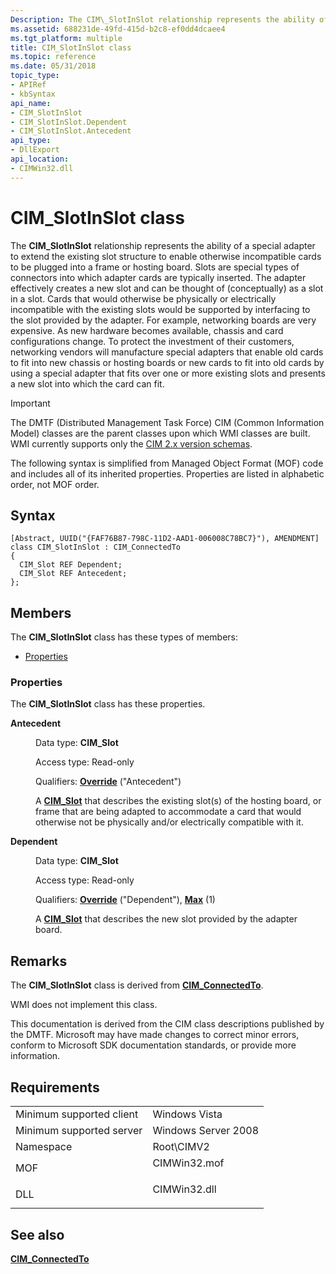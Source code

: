 ```yaml
---
Description: The CIM\_SlotInSlot relationship represents the ability of a special adapter to extend the existing slot structure to enable otherwise incompatible cards to be plugged into a frame or hosting board.
ms.assetid: 688231de-49fd-415d-b2c8-ef0dd4dcaee4
ms.tgt_platform: multiple
title: CIM_SlotInSlot class
ms.topic: reference
ms.date: 05/31/2018
topic_type: 
- APIRef
- kbSyntax
api_name: 
- CIM_SlotInSlot
- CIM_SlotInSlot.Dependent
- CIM_SlotInSlot.Antecedent
api_type: 
- DllExport
api_location: 
- CIMWin32.dll
---
```


# CIM\_SlotInSlot class

The **CIM\_SlotInSlot** relationship represents the ability of a special adapter to extend the existing slot structure to enable otherwise incompatible cards to be plugged into a frame or hosting board. Slots are special types of connectors into which adapter cards are typically inserted. The adapter effectively creates a new slot and can be thought of (conceptually) as a slot in a slot. Cards that would otherwise be physically or electrically incompatible with the existing slots would be supported by interfacing to the slot provided by the adapter. For example, networking boards are very expensive. As new hardware becomes available, chassis and card configurations change. To protect the investment of their customers, networking vendors will manufacture special adapters that enable old cards to fit into new chassis or hosting boards or new cards to fit into old cards by using a special adapter that fits over one or more existing slots and presents a new slot into which the card can fit.

> [!IMPORTANT]
> The DMTF (Distributed Management Task Force) CIM (Common Information Model) classes are the parent classes upon which WMI classes are built. WMI currently supports only the [CIM 2.x version schemas](https://dmtf.org/standards/cim/schemas).

 

The following syntax is simplified from Managed Object Format (MOF) code and includes all of its inherited properties. Properties are listed in alphabetic order, not MOF order.

## Syntax

``` syntax
[Abstract, UUID("{FAF76B87-798C-11D2-AAD1-006008C78BC7}"), AMENDMENT]
class CIM_SlotInSlot : CIM_ConnectedTo
{
  CIM_Slot REF Dependent;
  CIM_Slot REF Antecedent;
};
```

## Members

The **CIM\_SlotInSlot** class has these types of members:

-   [Properties](#properties)

### Properties

The **CIM\_SlotInSlot** class has these properties.

<dl> <dt>

**Antecedent**
</dt> <dd> <dl> <dt>

Data type: **CIM\_Slot**
</dt> <dt>

Access type: Read-only
</dt> <dt>

Qualifiers: [**Override**](/windows/desktop/WmiSdk/standard-qualifiers) ("Antecedent")
</dt> </dl>

A [**CIM\_Slot**](cim-slot.md) that describes the existing slot(s) of the hosting board, or frame that are being adapted to accommodate a card that would otherwise not be physically and/or electrically compatible with it.

</dd> <dt>

**Dependent**
</dt> <dd> <dl> <dt>

Data type: **CIM\_Slot**
</dt> <dt>

Access type: Read-only
</dt> <dt>

Qualifiers: [**Override**](/windows/desktop/WmiSdk/standard-qualifiers) ("Dependent"), [**Max**](/windows/desktop/WmiSdk/standard-qualifiers) (1)
</dt> </dl>

A [**CIM\_Slot**](cim-slot.md) that describes the new slot provided by the adapter board.

</dd> </dl>

## Remarks

The **CIM\_SlotInSlot** class is derived from [**CIM\_ConnectedTo**](cim-connectedto.md).

WMI does not implement this class.

This documentation is derived from the CIM class descriptions published by the DMTF. Microsoft may have made changes to correct minor errors, conform to Microsoft SDK documentation standards, or provide more information.

## Requirements



|                                     |                                                                                         |
|-------------------------------------|-----------------------------------------------------------------------------------------|
| Minimum supported client<br/> | Windows Vista<br/>                                                                |
| Minimum supported server<br/> | Windows Server 2008<br/>                                                          |
| Namespace<br/>                | Root\\CIMV2<br/>                                                                  |
| MOF<br/>                      | <dl> <dt>CIMWin32.mof</dt> </dl> |
| DLL<br/>                      | <dl> <dt>CIMWin32.dll</dt> </dl> |



## See also

<dl> <dt>

[**CIM\_ConnectedTo**](cim-connectedto.md)
</dt> </dl>

 

